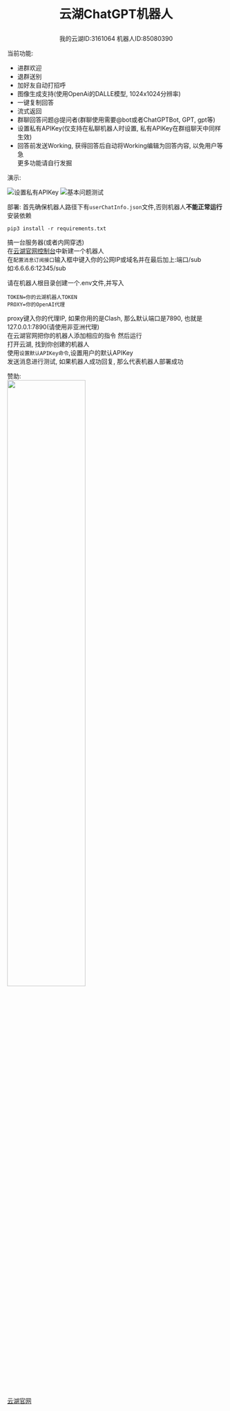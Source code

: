 # <p align="center">云湖ChatGPT机器人</p>
<p align="center">我的云湖ID:3161064  机器人ID:85080390</p>

当前功能:
- 进群欢迎
- 退群送别
- 加好友自动打招呼
- 图像生成支持(使用OpenAi的DALLE模型, 1024x1024分辨率)
- 一键复制回答
- 流式返回
- 群聊回答问题@提问者(群聊使用需要@bot或者ChatGPTBot, GPT, gpt等)
- 设置私有APIKey(仅支持在私聊机器人时设置, 私有APIKey在群组聊天中同样生效)
- 回答前发送Working, 获得回答后自动将Working编辑为回答内容, 以免用户等急  
更多功能请自行发掘

演示:  

![设置私有APIKey](https://github.com/JVFCN/YHChatGPTBot/assets/120922114/67f57c3e-157a-4c8b-81f6-e053fdabf347)
![基本问题测试](https://github.com/JVFCN/YHChatGPTBot/assets/120922114/e6536b3d-e7d0-4f8e-bf16-94f71c41d7e7)


部署:
首先确保机器人路径下有`userChatInfo.json`文件,否则机器人**不能正常运行**  
安装依赖  
```
pip3 install -r requirements.txt
```

搞一台服务器(或者内网穿透)  
在[云湖官网控制台](https://www.yhchat.com/control)中新建一个机器人  
在`配置消息订阅接口`输入框中键入你的公网IP或域名并在最后加上:端口/sub  
如:6.6.6.6:12345/sub

请在机器人根目录创建一个.env文件,并写入
```
TOKEN=你的云湖机器人TOKEN
PROXY=你的OpenAI代理
```

proxy键入你的代理IP, 如果你用的是Clash, 那么默认端口是7890, 也就是127.0.0.1:7890(请使用非亚洲代理)  
在云湖官网把你的机器人添加相应的指令
然后运行  
打开云湖, 找到你创建的机器人  
使用`设置默认APIKey命令`,设置用户的默认APIKey  
发送消息进行测试, 如果机器人成功回复, 那么代表机器人部署成功  

赞助:  
<img src=https://github.com/JVFCN/YHChatGPTBot/assets/120922114/985914bb-fa41-4c7a-a45b-5dbff301ac8b width=60% />


[云湖官网](https://wwww.yhchat.com)
